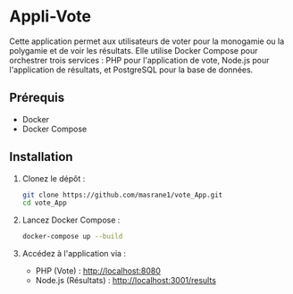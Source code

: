 # Appli-Vote

Cette application permet aux utilisateurs de voter pour la monogamie ou la polygamie et de voir les résultats. Elle utilise Docker Compose pour orchestrer trois services : PHP pour l'application de vote, Node.js pour l'application de résultats, et PostgreSQL pour la base de données.

## Prérequis

- Docker
- Docker Compose

## Installation

1. Clonez le dépôt :

   ```sh
   git clone https://github.com/masrane1/vote_App.git
   cd vote_App
   ```

2. Lancez Docker Compose :

   ```sh
   docker-compose up --build
   ```

3. Accédez à l'application via :

   - PHP (Vote) : [http://localhost:8080](http://localhost:8080)
   - Node.js (Résultats) : [http://localhost:3001/results](http://localhost:3001/results)
